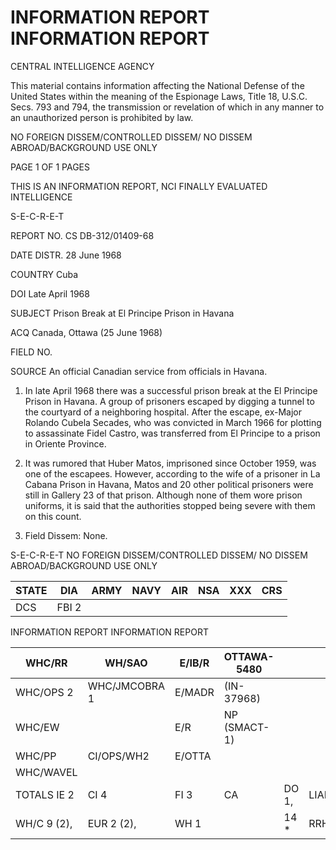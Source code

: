 # INFORMATION REPORT INFORMATION REPORT

CENTRAL INTELLIGENCE AGENCY

This material contains information affecting the National Defense of the United States within the meaning of the Espionage Laws, Title 18, U.S.C. Secs. 793 and 794, the transmission or revelation of which in any manner to an unauthorized person is prohibited by law.

NO FOREIGN DISSEM/CONTROLLED DISSEM/
NO DISSEM ABROAD/BACKGROUND USE ONLY

PAGE 1 OF 1 PAGES

THIS IS AN INFORMATION REPORT, NCI FINALLY EVALUATED INTELLIGENCE

S-E-C-R-E-T

REPORT NO. CS DB-312/01409-68

DATE DISTR. 28 June 1968

COUNTRY Cuba

DOI Late April 1968

SUBJECT Prison Break at El Principe Prison in Havana

ACQ Canada, Ottawa (25 June 1968)

FIELD NO.

SOURCE An official Canadian service from officials in Havana.

1. In late April 1968 there was a successful prison break at the El Principe Prison in Havana. A group of prisoners escaped by digging a tunnel to the courtyard of a neighboring hospital. After the escape, ex-Major Rolando Cubela Secades, who was convicted in March 1966 for plotting to assassinate Fidel Castro, was transferred from El Principe to a prison in Oriente Province.

2. It was rumored that Huber Matos, imprisoned since October 1959, was one of the escapees. However, according to the wife of a prisoner in La Cabana Prison in Havana, Matos and 20 other political prisoners were still in Gallery 23 of that prison. Although none of them wore prison uniforms, it is said that the authorities stopped being severe with them on this count.

3. Field Dissem: None.

S-E-C-R-E-T NO FOREIGN DISSEM/CONTROLLED DISSEM/
NO DISSEM ABROAD/BACKGROUND USE ONLY

| STATE | DIA   | ARMY | NAVY | AIR | NSA | XXX | CRS |
| ----- | ----- | ---- | ---- | --- | --- | --- | --- |
| DCS   | FBI 2 |      |      |     |     |     |     |

INFORMATION REPORT INFORMATION REPORT

| WHC/RR      | WH/SAO        | E/IB/R | OTTAWA-5480  |       |         |               |
| ----------- | ------------- | ------ | ------------ | ----- | ------- | ------------- |
| WHC/OPS 2   | WHC/JMCOBRA 1 | E/MADR | (IN-37968)   |       |         |               |
| WHC/EW      |               | E/R    | NP (SMACT-1) |       |         |               |
| WHC/PP      | CI/OPS/WH2    | E/OTTA |              |       |         |               |
| WHC/WAVEL   |               |        |              |       |         |               |
| TOTALS IE 2 | CI 4          | FI 3   | CA           | DO 1, | LIAISON | E/BC/C/B "RAQ |
| WH/C 9 (2), | EUR 2 (2),    | WH 1   |              | 14 *  | RRH     |               |
